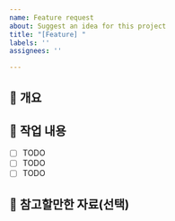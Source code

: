 ```yaml
---
name: Feature request
about: Suggest an idea for this project
title: "[Feature] "
labels: ''
assignees: ''

---
```


## 📌 개요
<!-- 
추가하려는 기능에 대해 간결하게 설명해주세요
-->

## 📝 작업 내용
<!-- 
작업하려는 내용에 대해 간결하게 설명해주세요
-->
- [ ] TODO
- [ ] TODO
- [ ] TODO

## 🔎 참고할만한 자료(선택)
